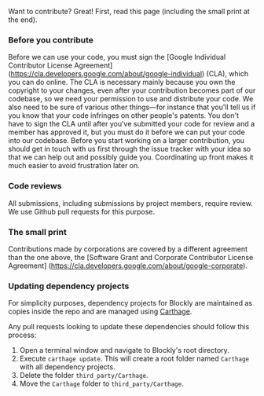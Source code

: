 Want to contribute? Great! First, read this page (including the small print at the end).

### Before you contribute
Before we can use your code, you must sign the
[Google Individual Contributor License Agreement]
(https://cla.developers.google.com/about/google-individual)
(CLA), which you can do online. The CLA is necessary mainly because you own the
copyright to your changes, even after your contribution becomes part of our
codebase, so we need your permission to use and distribute your code. We also
need to be sure of various other things—for instance that you'll tell us if you
know that your code infringes on other people's patents. You don't have to sign
the CLA until after you've submitted your code for review and a member has
approved it, but you must do it before we can put your code into our codebase.
Before you start working on a larger contribution, you should get in touch with
us first through the issue tracker with your idea so that we can help out and
possibly guide you. Coordinating up front makes it much easier to avoid
frustration later on.

### Code reviews
All submissions, including submissions by project members, require review. We
use Github pull requests for this purpose.

### The small print
Contributions made by corporations are covered by a different agreement than
the one above, the
[Software Grant and Corporate Contributor License Agreement]
(https://cla.developers.google.com/about/google-corporate).

### Updating dependency projects

For simplicity purposes, dependency projects for Blockly are maintained as copies inside the repo
and are managed using [Carthage](https://github.com/Carthage/Carthage).

Any pull requests looking to update these dependencies should follow this process:

1. Open a terminal window and navigate to Blockly's root directory.
2. Execute `carthage update`. This will create a root folder named `Carthage` with all dependency
projects.
3. Delete the folder `third_party/Carthage`.
4. Move the `Carthage` folder to `third_party/Carthage`.
